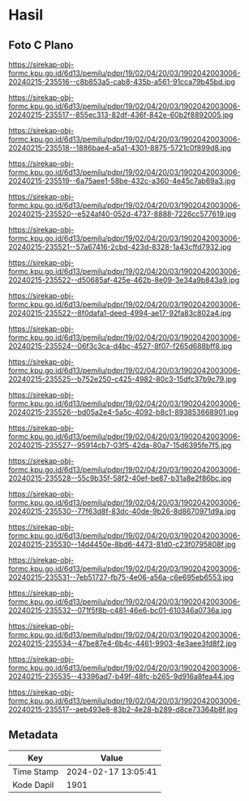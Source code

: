 # Hasil

## Foto C Plano

https://sirekap-obj-formc.kpu.go.id/6d13/pemilu/pdpr/19/02/04/20/03/1902042003006-20240215-235516--c8b853a5-cab8-435b-a561-91cca79b45bd.jpg

https://sirekap-obj-formc.kpu.go.id/6d13/pemilu/pdpr/19/02/04/20/03/1902042003006-20240215-235517--855ec313-82df-436f-842e-60b2f8892005.jpg

https://sirekap-obj-formc.kpu.go.id/6d13/pemilu/pdpr/19/02/04/20/03/1902042003006-20240215-235518--1886bae4-a5a1-4301-8875-5721c0f899d8.jpg

https://sirekap-obj-formc.kpu.go.id/6d13/pemilu/pdpr/19/02/04/20/03/1902042003006-20240215-235519--6a75aee1-58be-432c-a360-4e45c7ab69a3.jpg

https://sirekap-obj-formc.kpu.go.id/6d13/pemilu/pdpr/19/02/04/20/03/1902042003006-20240215-235520--e524af40-052d-4737-8888-7226cc577619.jpg

https://sirekap-obj-formc.kpu.go.id/6d13/pemilu/pdpr/19/02/04/20/03/1902042003006-20240215-235521--57a67416-2cbd-423d-8328-1a43cffd7932.jpg

https://sirekap-obj-formc.kpu.go.id/6d13/pemilu/pdpr/19/02/04/20/03/1902042003006-20240215-235522--d50685af-425e-462b-8e09-3e34a9b843a9.jpg

https://sirekap-obj-formc.kpu.go.id/6d13/pemilu/pdpr/19/02/04/20/03/1902042003006-20240215-235522--8f0dafa1-deed-4994-ae17-92fa83c802a4.jpg

https://sirekap-obj-formc.kpu.go.id/6d13/pemilu/pdpr/19/02/04/20/03/1902042003006-20240215-235524--06f3c3ca-d4bc-4527-8f07-f265d688bff8.jpg

https://sirekap-obj-formc.kpu.go.id/6d13/pemilu/pdpr/19/02/04/20/03/1902042003006-20240215-235525--b752e250-c425-4982-80c3-15dfc37b9c79.jpg

https://sirekap-obj-formc.kpu.go.id/6d13/pemilu/pdpr/19/02/04/20/03/1902042003006-20240215-235526--bd05a2e4-5a5c-4092-b8c1-893853668901.jpg

https://sirekap-obj-formc.kpu.go.id/6d13/pemilu/pdpr/19/02/04/20/03/1902042003006-20240215-235527--95914cb7-03f5-42da-80a7-15d6395fe7f5.jpg

https://sirekap-obj-formc.kpu.go.id/6d13/pemilu/pdpr/19/02/04/20/03/1902042003006-20240215-235528--55c9b35f-58f2-40ef-be87-b31a8e2f86bc.jpg

https://sirekap-obj-formc.kpu.go.id/6d13/pemilu/pdpr/19/02/04/20/03/1902042003006-20240215-235530--77f63d8f-83dc-40de-9b26-8d8670971d9a.jpg

https://sirekap-obj-formc.kpu.go.id/6d13/pemilu/pdpr/19/02/04/20/03/1902042003006-20240215-235530--14d4450e-8bd6-4473-81d0-c23f0795808f.jpg

https://sirekap-obj-formc.kpu.go.id/6d13/pemilu/pdpr/19/02/04/20/03/1902042003006-20240215-235531--7eb51727-fb75-4e06-a56a-c6e695eb6553.jpg

https://sirekap-obj-formc.kpu.go.id/6d13/pemilu/pdpr/19/02/04/20/03/1902042003006-20240215-235532--071f5f8b-c481-46e6-bc01-610346a0736a.jpg

https://sirekap-obj-formc.kpu.go.id/6d13/pemilu/pdpr/19/02/04/20/03/1902042003006-20240215-235534--47be87e4-6b4c-4461-9903-4e3aee3fd8f2.jpg

https://sirekap-obj-formc.kpu.go.id/6d13/pemilu/pdpr/19/02/04/20/03/1902042003006-20240215-235535--43396ad7-b49f-48fc-b265-9d916a8fea44.jpg

https://sirekap-obj-formc.kpu.go.id/6d13/pemilu/pdpr/19/02/04/20/03/1902042003006-20240215-235517--aeb493e8-83b2-4e28-b289-d8ce73364b8f.jpg


## Metadata

| Key        | Value               |
| ---------- | ------------------- |
| Time Stamp | 2024-02-17 13:05:41 |
| Kode Dapil | 1901                |




